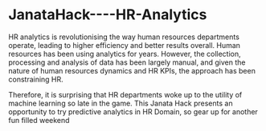 # JanataHack----HR-Analytics

HR analytics is revolutionising the way human resources departments operate, leading to higher efficiency and better results overall. Human resources has been using analytics for years. However, the collection, processing and analysis of data has been largely manual, and given the nature of human resources dynamics and HR KPIs, the approach has been constraining HR. 

Therefore, it is surprising that HR departments woke up to the utility of machine learning so late in the game. This Janata Hack presents an opportunity to try predictive analytics in HR Domain, so gear up for another fun filled weekend
